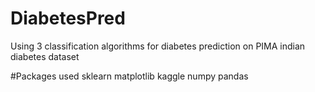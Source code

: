 # DiabetesPred
Using 3 classification algorithms for diabetes prediction on PIMA indian diabetes dataset


#Packages used
sklearn
matplotlib
kaggle
numpy
pandas

